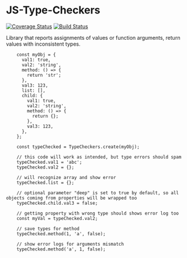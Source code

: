 # JS-Type-Checkers

[![Coverage Status](https://coveralls.io/repos/github/burdiuz/js-type-checkers/badge.svg?branch=master)](https://coveralls.io/github/burdiuz/js-type-checkers?branch=master)
[![Build Status](https://travis-ci.org/burdiuz/js-type-checkers.svg?branch=master)](https://travis-ci.org/burdiuz/js-type-checkers)


Library that reports assignments of values or function arguments, return values with inconsistent types.
```
    const myObj = {
      val1: true,
      val2: 'string',
      method: () => {
        return 'str';
      },
      val3: 123,
      list: [],
      child: {
        val1: true,
        val2: 'string',
        method: () => {
          return {};
        },
        val3: 123,
      },
    };

    const typeChecked = TypeCheckers.create(myObj);

    // this code will work as intended, but type errors should spam
    typeChecked.val1 = 'abc';
    typeChecked.val2 = {};

    // will recognize array and show error
    typeChecked.list = {};

    // optional parameter "deep" is set to true by default, so all objects coming from properties will be wrapped too
    typeChecked.child.val3 = false;

    // getting property with wrong type should shows error log too
    const myVal = typeChecked.val2;

    // save types for method
    typeChecked.method(1, 'a', false);

    // show error logs for arguments mismatch
    typeChecked.method('a', 1, false);
```
